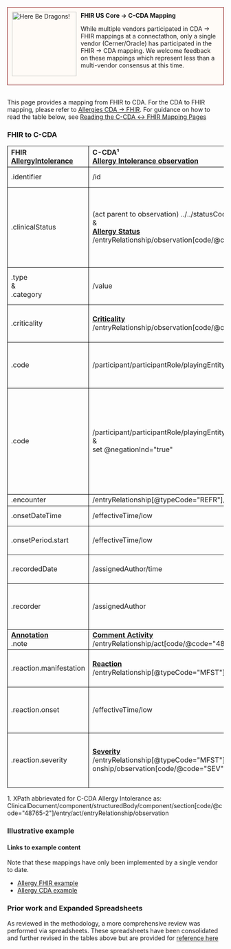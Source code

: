<style>
td, th {
   border: 1px solid black!important;
   max-width:500px;
}
</style>

<div style="border: 1px solid maroon; padding: 10px; background-color: #fffbf7; min-height: 160px;">
  <img src="assets/images/dragon.png" width="150" style="float:left; mix-blend-mode: multiply; margin-right: 10px;" title="Here Be Dragons!" height="150">
  <b>FHIR US Core → C-CDA Mapping</b>
  <p class="warning">
    While multiple vendors participated in CDA → FHIR mappings at a connectathon, only a single vendor (Cerner/Oracle) has participated in the FHIR → CDA mapping. We welcome feedback on these mappings which represent less than a multi-vendor consensus at this time.
  </p>
</div>
<br/>

This page provides a mapping from FHIR to CDA. For the CDA to FHIR mapping, please refer to [Allergies CDA → FHIR](./CF-allergies.html). For guidance on how to read the table below, see [Reading the C-CDA ↔ FHIR Mapping Pages](./mappingGuidance.html)

### FHIR to C-CDA

|FHIR<br/>[AllergyIntolerance](http://hl7.org/fhir/us/core/StructureDefinition-us-core-allergyintolerance.html#profile)|C-CDA¹<br/>[Allergy Intolerance observation](http://hl7.org/cda/stds/ccda/draft1/StructureDefinition-2.16.840.1.113883.10.20.22.4.7.html)|Transform Steps|
|:----|:----|:----|
|.identifier|/id|[CDA id ↔ FHIR identifier](mappingGuidance.html#cda-id--fhir-identifier)|
|.clinicalStatus|(act parent to observation) ../../statusCode <br/>&<br />**[Allergy Status](http://hl7.org/cda/stds/ccda/draft1/StructureDefinition-2.16.840.1.113883.10.20.22.4.28.html)**<br/>/entryRelationship/observation[code/@code="33999-4"]/value|[FHIR clinicalStatus → CDA Allergy Status Observation value](./ConceptMap-FC-AllergyStatus.html)<br/>For more information on how status is managed in Allergy Concern Act wrapper, refer to [C-CDA guidance, see 5.2.7.1](https://www.hl7.org/implement/standards/product_brief.cfm?product_id=447)|
|.type<br/>&<br/>.category|/value|[FHIR type → CDA value](ConceptMap-FC-AllergyIntoleranceType.html)<br/>[FHIR category → CDA value](ConceptMap-FC-AllergyIntoleranceCategory.html)|
|.criticality|**[Criticality](http://hl7.org/cda/stds/ccda/draft1/StructureDefinition-2.16.840.1.113883.10.20.22.4.145.html)**<br/>/entryRelationship/observation[code/@code="82606-5"]/value|[CDA coding ↔ FHIR CodeableConcept](mappingGuidance.html#cda-coding--fhir-codeableconcept)<br/>[FHIR criticality → CDA Criticality value](ConceptMap-FC-Criticality.html)|
|.code|/participant/participantRole/playingEntity/code|**Constraint**: When FHIR concept is not a negated concept<br/>[CDA coding ↔ FHIR CodeableConcept](mappingGuidance.html#cda-coding--fhir-codeableconcept)|
|.code|/participant/participantRole/playingEntity/code or /value<br/>&<br/>set @negationInd="true"|**Constraint**: When FHIR concept represents general negated concept (e.g. no known allergy)<br/>[FHIR code → CDA No Known Allergy](ConceptMap-FC-NoKnownAllergies.html)<br/>In case where a specific refutation is coded (no latex allergy), use text or a mapped concept.|
|.encounter|/entryRelationship[@typeCode="REFR"]/act/id||
|.onsetDateTime|/effectiveTime/low|[CDA ↔ FHIR Time/Dates](mappingGuidance.html#cda--fhir-timedates)|
|.onsetPeriod.start|/effectiveTime/low|effectiveTime/high should not be mapped from onsetPeriod|
|.recordedDate|/assignedAuthor/time|These are not necessarily the same author|
|.recorder|/assignedAuthor|[CDA ↔ FHIR Provenance](mappingGuidance.html#cda--fhir-provenance)<br/>Time and author are not necessarily the same|
|**[Annotation](https://hl7.org/fhir/datatypes.html#Annotation)**<br/>.note|**[Comment Activity](http://hl7.org/cda/stds/ccda/draft1/StructureDefinition-2.16.840.1.113883.10.20.22.4.64.html)**<br/>/entryRelationship/act[code/@code="48767-8"]/text||
|.reaction.manifestation|**[Reaction](http://hl7.org/cda/stds/ccda/draft1/StructureDefinition-2.16.840.1.113883.10.20.22.4.9.html)**<br/>/entryRelationship[@typeCode="MFST"]/observation/value|Both use SNOMED clinical findings with minor valueSet definition differences
|.reaction.onset|/effectiveTime/low|Constraint: This should only be used in event that AlleryIntolerance.onset was not available|
|.reaction.severity|**[Severity](http://hl7.org/cda/stds/ccda/draft1/StructureDefinition-2.16.840.1.113883.10.20.22.4.8.html)**<br/>/entryRelationship[@typeCode="MFST"]/observation/entryRelationship/observation[code/@code="SEV"]/value|[FHIR severity → CDA severity value ](ConceptMap-FC-Criticality.html)<br/>This should be nested in CDA within the respective allergic reaction observation|

1\. XPath abbrievated for C-CDA Allergy Intolerance as: <br/> ClinicalDocument/component/structuredBody/component/section[code/@code="48765-2"]/entry/act/entryRelationship/observation

### Illustrative example

#### Links to example content

Note that these mappings have only been implemented by a single vendor to date. 
* [Allergy FHIR example](./AllergyIntolerance-FC-allergy.html)
* [Allergy CDA example](./Binary-FC-allergy.html)

### Prior work and Expanded Spreadsheets

As reviewed in the methodology, a more comprehensive review was performed via spreadsheets. These spreadsheets have been consolidated and further revised in the tables above but are provided for [reference here](https://github.com/HL7/ccda-on-fhir/blob/master/mappings/FC/FHIR-CCDA%20Allergy.csv) 